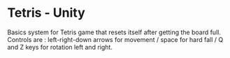 # Tetris - Unity
Basics system for Tetris game that resets itself after getting the board full.
Controls are : left-right-down arrows for movement / space for hard fall / Q and Z keys for rotation left and right.
